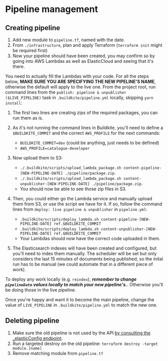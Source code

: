 # Pipeline management

## Creating pipeline

1. Add new module to `pipeline.tf`, named with the date.
2. From `./infrastructure`, plan and apply Terraform (`terraform init` might be required first)
3. Now your pipeline should have been created, you may confirm so by going into AWS Lambdas as well as ElasticCloud and seeing that it's there.

You need to actually fill the Lambdas with your code. For all the steps below, **MAKE SURE YOU ARE SPECIFYING THE NEW PIPELINE'S NAME**, otherwise the default will apply to the live one.
From the project root, run command lines from the `publish: pipeline & unpublisher ($LIVE_PIPELINE)` task in `.buildkite/pipeline.yml` locally, skipping `yarn install`:

1. The first two lines are creating zips of the required packages, you can run them as is.

2. As it's not running the command lines in Buildkite, you'll need to define a `$BUILDKITE_COMMIT` and the correct `AWS_PROFILE` for the next commands:

   - `BUILDKITE_COMMIT=dev` (could be anything, just needs to be defined)
   - `AWS_PROFILE=catalogue-developer`

3. Now upload them to S3:

   - `./.buildkite/scripts/upload_lambda_package.sh content-pipeline-[NEW-PIPELINE-DATE] ./pipeline/package.zip`.
   - `./.buildkite/scripts/upload_lambda_package.sh content-unpublisher-[NEW-PIPELINE-DATE] ./pipeline/package.zip`.
   - You should now be able to see those zip files in S3.

4. Then, you could either go the Lambda service and manually upload them from S3, or use the script we have for it. If so, follow the command lines from `deploy: live pipeline & unpublisher` in `pipeline.yml`:

   - `.buildkite/scripts/deploy_lambda.sh content-pipeline-[NEW-PIPELINE-DATE] ref.$BUILDKITE_COMMIT`
   - `.buildkite/scripts/deploy_lambda.sh content-unpublisher-[NEW-PIPELINE-DATE] ref.$BUILDKITE_COMMIT`
   - Your Lambdas should now have the correct code uploaded in them.

5. The Elasticsearch indexes will have been created and configured, but you'll need to index them manually. The scheduler will be set but only considers the last 15 minutes of documents being published, so the inital run has to be manual (we could automate that in a different piece of work).

To deploy any work locally (e.g. `reindex`), **_remember to change `pipelineDate` values locally to match your new pipeline's._**. Otherwise you'll be doing those in the live pipeline.

Once you're happy and want it to become the main pipeline, change the value of `LIVE_PIPELINE` in `.buildkite/pipeline.yml` to match the new one.

## Deleting pipeline

1. Make sure the old pipeline is not used by the API [by consulting the \_elasticConfig endpoint](http://api.wellcomecollection.org/content/v0/_elasticConfig).
2. Run a targeted destroy on the old pipeline: `terraform destroy -target module.[name]`
3. Remove matching module from `pipeline.tf`
